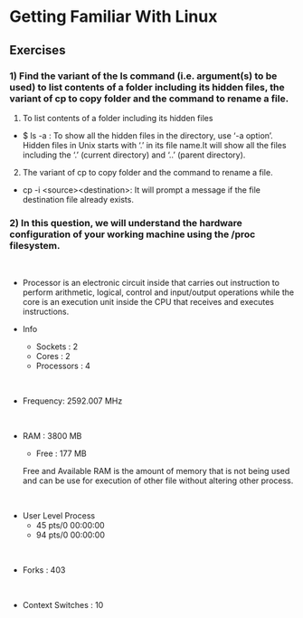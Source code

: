 # Getting Familiar With Linux

## Exercises

### 1) Find the variant of the ls command (i.e. argument(s) to be used) to list contents of a folder including its hidden files, the variant of cp to copy folder and the command to rename a file.

1) To list contents of a folder including its hidden files
    
- $ ls -a : To show all the hidden files in the directory, use ‘-a option’. Hidden files in Unix starts with ‘.’ in its file name.It will show all the files including the ‘.’ (current directory) and ‘..’ (parent directory).

2) The variant of cp to copy folder and the command to rename a file.

- cp -i <source<so>><destination<ds>>: It will prompt a message if the file destination file already exists.

### 2) In this question, we will understand the hardware configuration of your working machine using the /proc filesystem.

<br>

- Processor is an electronic circuit inside that carries out instruction to perform arithmetic, logical, control and input/output operations while the core is an execution unit inside the CPU that receives and executes instructions.

- Info
    - Sockets : 2
    - Cores : 2
    - Processors : 4

<br>

- Frequency: 2592.007 MHz

<br>

- RAM : 3800 MB

    - Free : 177 MB 
    
    Free and Available RAM is the amount of memory that is not being used and can be use for execution of other file without altering other process.

<br>

- User Level Process
    - 45 pts/0 00:00:00
    - 94 pts/0 00:00:00

<br>

- Forks : 403

<br>

- Context Switches : 10
